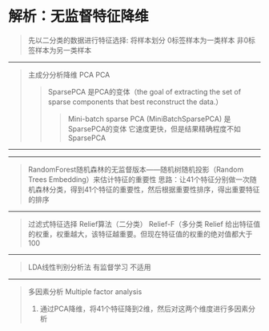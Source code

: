 解析：无监督特征降维
====================

>先以二分类的数据进行特征选择:
    将样本划分 0标签样本为一类样本 非0标签样本为另一类样本
-----------------------------
> 主成分分析降维 PCA
>   PCA
>>SparsePCA 是PCA的变体（the goal of extracting the set of sparse components that best reconstruct the data.）
>>>Mini-batch sparse PCA (MiniBatchSparsePCA) 是SparsePCA的变体 它速度更快，但是结果精确程度不如SparsePCA
****
--------------------------
> RandomForest随机森林的无监督版本——随机树随机投影（Random Trees Embedding）来估计特征的重要性
    思路：让41个特征分别做一次随机森林分类，得到41个特征的重要性，然后根据重要性排序，得出重要特征的排序
-------------------------------
> 过滤式特征选择  Relief算法（二分类） Relief-F（多分类
    Relief 给出特征值的权重，权重越大，该特征越重要。但现在特征值的权重的绝对值都大于100
------------------------------
> LDA线性判别分析法  有监督学习 不适用


-----------------------------------
> 多因素分析  Multiple factor analysis  
> 1. 通过PCA降维，将41个特征降到2维，然后对这两个维度进行多因素分析
>  